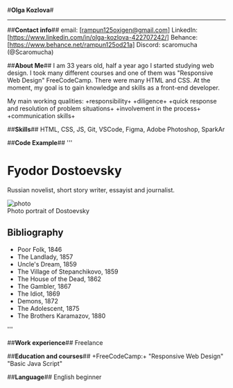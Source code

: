 #**Olga Kozlova**#

***

##**Contact info**##
email: [rampun125oxigen@gmail.com]
LinkedIn: [https://www.linkedin.com/in/olga-kozlova-422707242/]
Behance: [https://www.behance.net/rampun125od21a]
Discord: scaromucha (@Scaromucha)

##**About Me**##
I am 33 years old, half a year ago I started studying web design. I took many different courses and one of them was "Responsive Web Design" FreeCodeCamp. There were many HTML and CSS.
At the moment, my goal is to gain knowledge and skills as a front-end developer.

My main working qualities: 
+responsibility+
+diligence+
+quick response and resolution of problem situations+ 
+involvement in the process+
+communication skills+

##**Skills**##
HTML, CSS, JS, Git, VSCode, Figma, Adobe Photoshop, SparkAr

##**Code Example**##
'''<!DOCTYPE html>
<html>
<head>
<link rel="stylesheet" href="styles.css">
</head>
<body>
<main id="main">
<h1 id="title">Fyodor Dostoevsky</h1>
<p>Russian novelist, short story writer, essayist and journalist.</p>
<div id="img-div">
  <img src="https://images.eksmo.ru/upload/iblock/777/dostoevsky_b.jpg" id="image" alt="photo">
<div id="img-caption">Photo portrait of Dostoevsky</div>
</div>
<div id="tribute-info">
  <h2 id="headline" >Bibliography</h2>
  <ul>
    <li>Poor Folk, 1846  </li>
    <li>The Landlady, 1857</li>
    <li>Uncle's Dream, 1859</li>
    <li>The Village of Stepanchikovo, 1859</li>
    <li>The House of the Dead, 1862</li>
    <li>The Gambler, 1867</li>
    <li>The Idiot, 1869</li>
    <li>Demons, 1872</li>
    <li>The Adolescent, 1875</li>
    <li>The Brothers Karamazov, 1880</li>
  </ul>'''

  ##**Work experience**##
  Freelance

  ##**Education and courses**##
  +FreeCodeCamp:+
      "Responsive Web Design"
      "Basic Java Script"

  ##**Language**##
  English beginner
